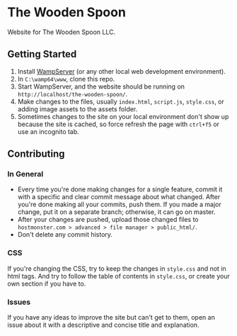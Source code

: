
# The Wooden Spoon

Website for The Wooden Spoon LLC.

## Getting Started

1. Install [WampServer](https://www.wampserver.com/en/) (or any other local web development environment).
2. In ```C:\wamp64\www```, clone this repo.
3. Start WampServer, and the website should be running on ```http://localhost/the-wooden-spoon/```.
4. Make changes to the files, usually ```index.html```, ```script.js```, ```style.css```, or adding image assets to the assets folder.
5. Sometimes changes to the site on your local environment don't show up because the site is cached, so force refresh the page with ```ctrl+f5``` or use an incognito tab.

## Contributing

### In General
- Every time you're done making changes for a single feature, commit it with a specific and clear commit message about what changed. After you're done making all your commits, push them. If you made a major change, put it on a separate branch; otherwise, it can go on master.
- After your changes are pushed, upload those changed files to ```hostmonster.com > advanced > file manager > public_html/```.
- Don't delete any commit history.

### CSS
If you're changing the CSS, try to keep the changes in ```style.css``` and not in html tags. And try to follow the table of contents in ```style.css```, or create your own section if you have to.

### Issues
If you have any ideas to improve the site but can't get to them, open an issue about it with a descriptive and concise title and explanation.
